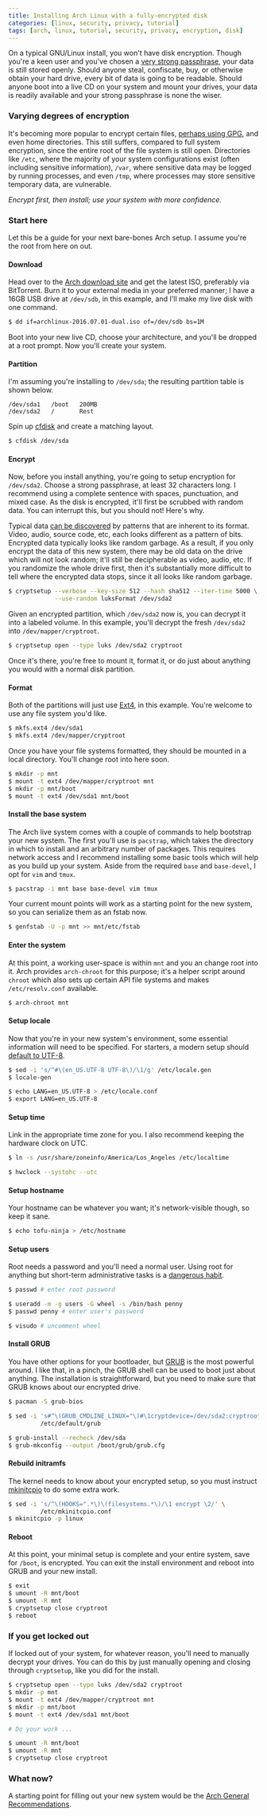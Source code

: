 ```yaml
---
title: Installing Arch Linux with a fully-encrypted disk
categories: [linux, security, privacy, tutorial]
tags: [arch, linux, tutorial, security, privacy, encryption, disk]
---
```


On a typical GNU/Linux install, you won't have disk encryption. Though you're a
keen user and you've chosen a [very strong
passphrase](https://libraryfreedomproject.org/strongpassphrases/), your data is
still stored openly. Should anyone steal, confiscate, buy, or otherwise obtain
your hard drive, every bit of data is going to be readable. Should anyone boot
into a live CD on your system and mount your drives, your data is readily
available and your strong passphrase is none the wiser.

### Varying degrees of encryption
It's becoming more popular to encrypt certain files, [perhaps using
GPG](https://www.gnupg.org/gph/en/manual/x110.html), and even home directories.
This still suffers, compared to full system encryption, since the entire root
of the file system is still open.  Directories like `/etc`, where the majority
of your system configurations exist (often including sensitive information),
`/var`, where sensitive data may be logged by running processes, and even
`/tmp`, where processes may store sensitive temporary data, are vulnerable.

*Encrypt first, then install; use your system with more confidence.*

### Start here
Let this be a guide for your next bare-bones Arch setup. I assume you're the
root from here on out.

#### Download
Head over to the [Arch download site](https://www.archlinux.org/download/) and
get the latest ISO, preferably via BitTorrent. Burn it to your external media in
your preferred manner; I have a 16GB USB drive at `/dev/sdb`, in this example,
and I'll make my live disk with one command.

```bash
$ dd if=archlinux-2016.07.01-dual.iso of=/dev/sdb bs=1M
```

Boot into your new live CD, choose your architecture, and you'll be dropped at
a root prompt. Now you'll create your system.

#### Partition
I'm assuming you're installing to `/dev/sda`; the resulting partition table is
shown below.

```text
/dev/sda1   /boot   200MB
/dev/sda2   /       Rest
```

Spin up [cfdisk](https://wiki.archlinux.org/index.php/Cfdisk) and create a
matching layout.

```bash
$ cfdisk /dev/sda
```

#### Encrypt
Now, before you install anything, you're going to setup encryption for
`/dev/sda2`. Choose a strong passphrase, at least 32 characters long. I
recommend using a complete sentence with spaces, punctuation, and mixed case. As
the disk is encrypted, it'll first be scrubbed with random data. You can
interrupt this, but you should not! Here's why.

Typical data [can be
discovered](https://wiki.archlinux.org/index.php/Securely_wipe_disk) by
patterns that are inherent to its format.  Video, audio, source code, etc, each
looks different as a pattern of bits. Encrypted data typically looks like
random garbage. As a result, if you only encrypt the data of this new system,
there may be old data on the drive which will not look random; it'll still be
decipherable as video, audio, etc. If you randomize the whole drive first, then
it's substantially more difficult to tell where the encrypted data stops, since
it all looks like random garbage.

```bash
$ cryptsetup --verbose --key-size 512 --hash sha512 --iter-time 5000 \
             --use-random luksFormat /dev/sda2
```

Given an encrypted partition, which `/dev/sda2` now is, you can decrypt it into
a labeled volume. In this example, you'll decrypt the fresh `/dev/sda2` into
`/dev/mapper/cryptroot`.

```bash
$ cryptsetup open --type luks /dev/sda2 cryptroot
```

Once it's there, you're free to mount it, format it, or do just about anything
you would with a normal disk partition.


#### Format
Both of the partitions will just use [Ext4](https://en.wikipedia.org/wiki/Ext4),
in this example. You're welcome to use any file system you'd like.

```bash
$ mkfs.ext4 /dev/sda1
$ mkfs.ext4 /dev/mapper/cryptroot
```

Once you have your file systems formatted, they should be mounted in a local
directory. You'll change root into here soon.

```bash
$ mkdir -p mnt
$ mount -t ext4 /dev/mapper/cryptroot mnt
$ mkdir -p mnt/boot
$ mount -t ext4 /dev/sda1 mnt/boot
```

#### Install the base system
The Arch live system comes with a couple of commands to help bootstrap your new
system. The first you'll use is `pacstrap`, which takes the directory in which
to install and an arbitrary number of packages. This requires network access and
I recommend installing some basic tools which will help as you build up your
system. Aside from the required `base` and `base-devel`, I opt for `vim` and
`tmux`.

```bash
$ pacstrap -i mnt base base-devel vim tmux
```

Your current mount points will work as a starting point for the new system, so
you can serialize them as an fstab now.

```bash
$ genfstab -U -p mnt >> mnt/etc/fstab
```

#### Enter the system
At this point, a working user-space is within `mnt` and you an change root into
it. Arch provides `arch-chroot` for this purpose; it's a helper script around
`chroot` which also sets up certain API file systems and makes
`/etc/resolv.conf` available.

```bash
$ arch-chroot mnt
```

#### Setup locale
Now that you're in your new system's environment, some essential information
will need to be specified. For starters, a modern setup should [default to
UTF-8](http://utf8everywhere.org/).

```bash
$ sed -i 's/^#\(en_US.UTF-8 UTF-8\)/\1/g' /etc/locale.gen
$ locale-gen

$ echo LANG=en_US.UTF-8 > /etc/locale.conf
$ export LANG=en_US.UTF-8
```

#### Setup time
Link in the appropriate time zone for you. I also recommend keeping the hardware
clock on UTC.

```bash
$ ln -s /usr/share/zoneinfo/America/Los_Angeles /etc/localtime

$ hwclock --systohc --utc
```

#### Setup hostname
Your hostname can be whatever you want; it's network-visible though, so keep it
sane.

```bash
$ echo tofu-ninja > /etc/hostname
```

#### Setup users
Root needs a password and you'll need a normal user. Using root for anything but
short-term administrative tasks is a [dangerous habit](https://askubuntu.com/questions/16178/why-is-it-bad-to-login-as-root).

```bash
$ passwd # enter root password

$ useradd -m -g users -G wheel -s /bin/bash penny
$ passwd penny # enter user's password

$ visudo # uncomment wheel
```

#### Install GRUB
You have other options for your bootloader, but
[GRUB](https://wiki.archlinux.org/index.php/GRUB) is the most powerful around.
I like that, in a pinch, the GRUB shell can be used to boot just about
anything. The installation is straightforward, but you need to make sure that
GRUB knows about our encrypted drive.

```bash
$ pacman -S grub-bios

$ sed -i 's#^\(GRUB_CMDLINE_LINUX="\)#\1cryptdevice=/dev/sda2:cryptroot#' \
         /etc/default/grub

$ grub-install --recheck /dev/sda
$ grub-mkconfig --output /boot/grub/grub.cfg
```

#### Rebuild initramfs
The kernel needs to know about your encrypted setup, so you must instruct
[mkinitcpio](https://wiki.archlinux.org/index.php/mkinitcpio) to do some extra
work.

```bash
$ sed -i 's/^\(HOOKS=".*\)\(filesystems.*\)/\1 encrypt \2/' \
         /etc/mkinitcpio.conf
$ mkinitcpio -p linux
```

#### Reboot
At this point, your minimal setup is complete and your entire system, save for
`/boot`, is encrypted. You can exit the install environment and reboot into
GRUB and your new install.

```bash
$ exit
$ umount -R mnt/boot
$ umount -R mnt
$ cryptsetup close cryptroot
$ reboot
```

### If you get locked out
If locked out of your system, for whatever reason, you'll need to manually
decrypt your drives. You can do this by just manually opening and closing
through `cryptsetup`, like you did for the install.

```bash
$ cryptsetup open --type luks /dev/sda2 cryptroot
$ mkdir -p mnt
$ mount -t ext4 /dev/mapper/cryptroot mnt
$ mkdir -p mnt/boot
$ mount -t ext4 /dev/sda1 mnt/boot

# Do your work ...

$ umount -R mnt/boot
$ umount -R mnt
$ cryptsetup close cryptroot
```

### What now?
A starting point for filling out your new system would be the [Arch General Recommendations](https://wiki.archlinux.org/index.php/General_recommendations).
